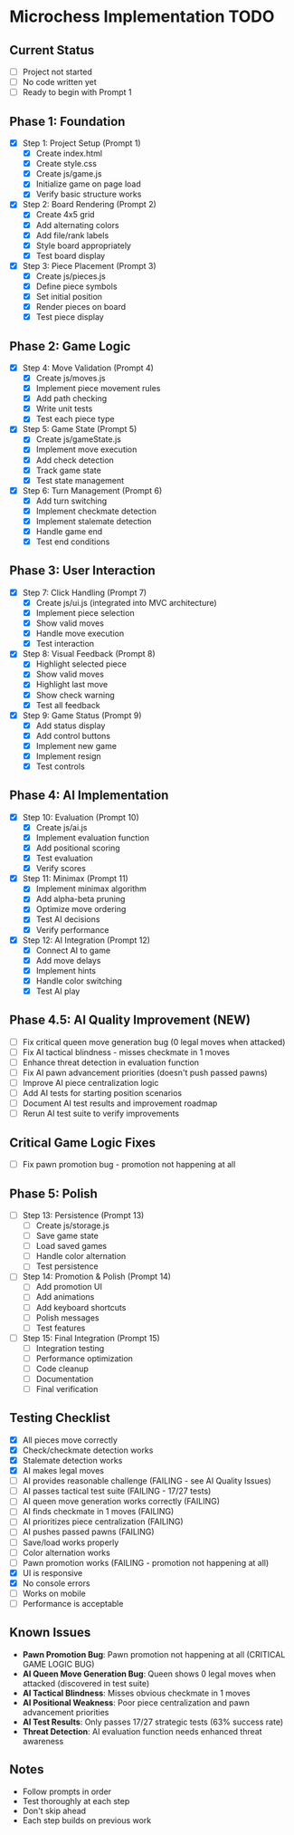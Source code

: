 # Microchess Implementation TODO

## Current Status
- [ ] Project not started
- [ ] No code written yet
- [ ] Ready to begin with Prompt 1

## Phase 1: Foundation
- [x] Step 1: Project Setup (Prompt 1)
  - [x] Create index.html
  - [x] Create style.css
  - [x] Create js/game.js
  - [x] Initialize game on page load
  - [x] Verify basic structure works

- [x] Step 2: Board Rendering (Prompt 2)
  - [x] Create 4x5 grid
  - [x] Add alternating colors
  - [x] Add file/rank labels
  - [x] Style board appropriately
  - [x] Test board display

- [x] Step 3: Piece Placement (Prompt 3)
  - [x] Create js/pieces.js
  - [x] Define piece symbols
  - [x] Set initial position
  - [x] Render pieces on board
  - [x] Test piece display

## Phase 2: Game Logic
- [x] Step 4: Move Validation (Prompt 4)
  - [x] Create js/moves.js
  - [x] Implement piece movement rules
  - [x] Add path checking
  - [x] Write unit tests
  - [x] Test each piece type

- [x] Step 5: Game State (Prompt 5)
  - [x] Create js/gameState.js
  - [x] Implement move execution
  - [x] Add check detection
  - [x] Track game state
  - [x] Test state management

- [x] Step 6: Turn Management (Prompt 6)
  - [x] Add turn switching
  - [x] Implement checkmate detection
  - [x] Implement stalemate detection
  - [x] Handle game end
  - [x] Test end conditions

## Phase 3: User Interaction
- [x] Step 7: Click Handling (Prompt 7)
  - [x] Create js/ui.js (integrated into MVC architecture)
  - [x] Implement piece selection
  - [x] Show valid moves
  - [x] Handle move execution
  - [x] Test interaction

- [x] Step 8: Visual Feedback (Prompt 8)
  - [x] Highlight selected piece
  - [x] Show valid moves
  - [x] Highlight last move
  - [x] Show check warning
  - [x] Test all feedback

- [x] Step 9: Game Status (Prompt 9)
  - [x] Add status display
  - [x] Add control buttons
  - [x] Implement new game
  - [x] Implement resign
  - [x] Test controls

## Phase 4: AI Implementation
- [x] Step 10: Evaluation (Prompt 10)
  - [x] Create js/ai.js
  - [x] Implement evaluation function
  - [x] Add positional scoring
  - [x] Test evaluation
  - [x] Verify scores

- [x] Step 11: Minimax (Prompt 11)
  - [x] Implement minimax algorithm
  - [x] Add alpha-beta pruning
  - [x] Optimize move ordering
  - [x] Test AI decisions
  - [x] Verify performance

- [x] Step 12: AI Integration (Prompt 12)
  - [x] Connect AI to game
  - [x] Add move delays
  - [x] Implement hints
  - [x] Handle color switching
  - [x] Test AI play

## Phase 4.5: AI Quality Improvement (NEW)
- [ ] Fix critical queen move generation bug (0 legal moves when attacked)
- [ ] Fix AI tactical blindness - misses checkmate in 1 moves
- [ ] Enhance threat detection in evaluation function
- [ ] Fix AI pawn advancement priorities (doesn't push passed pawns)
- [ ] Improve AI piece centralization logic
- [ ] Add AI tests for starting position scenarios
- [ ] Document AI test results and improvement roadmap
- [ ] Rerun AI test suite to verify improvements

## Critical Game Logic Fixes
- [ ] Fix pawn promotion bug - promotion not happening at all

## Phase 5: Polish
- [ ] Step 13: Persistence (Prompt 13)
  - [ ] Create js/storage.js
  - [ ] Save game state
  - [ ] Load saved games
  - [ ] Handle color alternation
  - [ ] Test persistence

- [ ] Step 14: Promotion & Polish (Prompt 14)
  - [ ] Add promotion UI
  - [ ] Add animations
  - [ ] Add keyboard shortcuts
  - [ ] Polish messages
  - [ ] Test features

- [ ] Step 15: Final Integration (Prompt 15)
  - [ ] Integration testing
  - [ ] Performance optimization
  - [ ] Code cleanup
  - [ ] Documentation
  - [ ] Final verification

## Testing Checklist
- [x] All pieces move correctly
- [x] Check/checkmate detection works
- [x] Stalemate detection works
- [x] AI makes legal moves
- [ ] AI provides reasonable challenge (FAILING - see AI Quality Issues)
- [ ] AI passes tactical test suite (FAILING - 17/27 tests)
- [ ] AI queen move generation works correctly (FAILING)
- [ ] AI finds checkmate in 1 moves (FAILING)
- [ ] AI prioritizes piece centralization (FAILING)
- [ ] AI pushes passed pawns (FAILING)
- [ ] Save/load works properly
- [ ] Color alternation works
- [ ] Pawn promotion works (FAILING - promotion not happening at all)
- [x] UI is responsive
- [x] No console errors
- [ ] Works on mobile
- [ ] Performance is acceptable

## Known Issues
- **Pawn Promotion Bug**: Pawn promotion not happening at all (CRITICAL GAME LOGIC BUG)
- **AI Queen Move Generation Bug**: Queen shows 0 legal moves when attacked (discovered in test suite)
- **AI Tactical Blindness**: Misses obvious checkmate in 1 moves
- **AI Positional Weakness**: Poor piece centralization and pawn advancement priorities
- **AI Test Results**: Only passes 17/27 strategic tests (63% success rate)
- **Threat Detection**: AI evaluation function needs enhanced threat awareness

## Notes
- Follow prompts in order
- Test thoroughly at each step
- Don't skip ahead
- Each step builds on previous work

